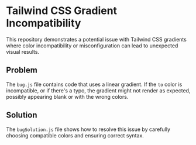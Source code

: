 # Tailwind CSS Gradient Incompatibility

This repository demonstrates a potential issue with Tailwind CSS gradients where color incompatibility or misconfiguration can lead to unexpected visual results. 

## Problem
The `bug.js` file contains code that uses a linear gradient.  If the `to` color is incompatible, or if there's a typo, the gradient might not render as expected, possibly appearing blank or with the wrong colors.

## Solution
The `bugSolution.js` file shows how to resolve this issue by carefully choosing compatible colors and ensuring correct syntax.